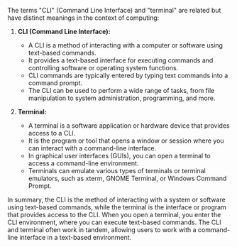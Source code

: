 The terms "CLI" (Command Line Interface) and "terminal" are related but have distinct meanings in the context of computing:

1. **CLI (Command Line Interface):**
   - A CLI is a method of interacting with a computer or software using text-based commands.
   - It provides a text-based interface for executing commands and controlling software or operating system functions.
   - CLI commands are typically entered by typing text commands into a command prompt.
   - The CLI can be used to perform a wide range of tasks, from file manipulation to system administration, programming, and more.

2. **Terminal:**
   - A terminal is a software application or hardware device that provides access to a CLI.
   - It is the program or tool that opens a window or session where you can interact with a command-line interface.
   - In graphical user interfaces (GUIs), you can open a terminal to access a command-line environment.
   - Terminals can emulate various types of terminals or terminal emulators, such as xterm, GNOME Terminal, or Windows Command Prompt.

In summary, the CLI is the method of interacting with a system or software using text-based commands, while the terminal is the interface or program that provides access to the CLI. When you open a terminal, you enter the CLI environment, where you can execute text-based commands. The CLI and terminal often work in tandem, allowing users to work with a command-line interface in a text-based environment.